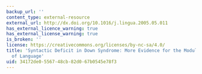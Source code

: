 ```yaml
---
backup_url: ''
content_type: external-resource
external_url: http://dx.doi.org/10.1016/j.lingua.2005.05.011
has_external_licence_warning: true
has_external_license_warning: true
is_broken: ''
license: https://creativecommons.org/licenses/by-nc-sa/4.0/
title: 'Syntactic Deficit in Down Syndrome: More Evidence for the Modular Organisation
  of Language'
uid: 34172de0-5567-48cb-82d0-67b0545e78f3
---
```

